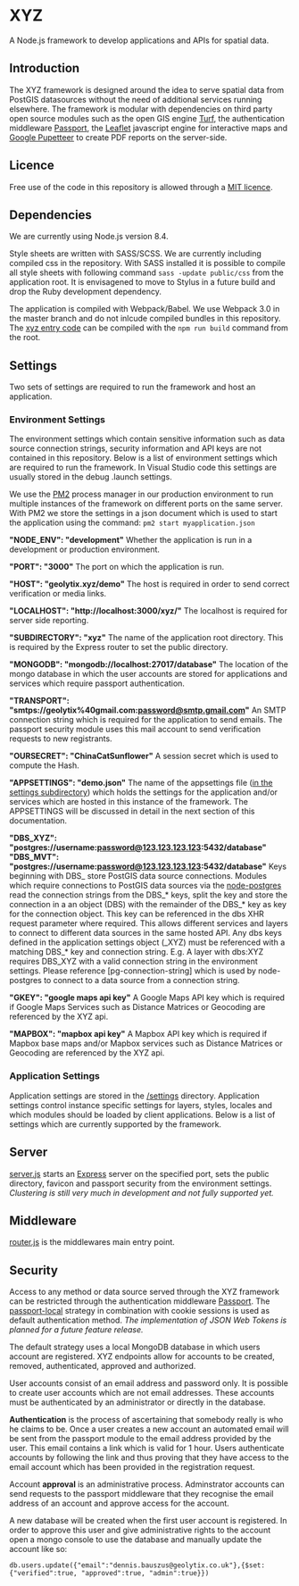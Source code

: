# XYZ

A Node.js framework to develop applications and APIs for spatial data.

## Introduction

The XYZ framework is designed around the idea to serve spatial data from PostGIS datasources without the need of additional services running elsewhere. The framework is modular with dependencies on third party open source modules such as the open GIS engine [Turf](https://github.com/Turfjs/turf), the authentication middleware [Passport](https://github.com/jaredhanson/passport), the [Leaflet](https://github.com/Leaflet/Leaflet) javascript engine for interactive maps and [Google Pupetteer](https://github.com/GoogleChrome/puppeteer) to create PDF reports on the server-side.

## Licence

Free use of the code in this repository is allowed through a [MIT licence](https://github.com/GEOLYTIX/xyz/blob/master/LICENSE).

## Dependencies

We are currently using Node.js version 8.4.

Style sheets are written with SASS/SCSS. We are currently including compiled css in the repository. With SASS installed it is possible to compile all style sheets with following command `sass -update public/css` from the application root. It is envisagened to move to Stylus in a future build and drop the Ruby development dependency.

The application is compiled with Webpack/Babel. We use Webpack 3.0 in the master branch and do not inlcude compiled bundles in this repository. The [xyz entry code](https://github.com/GEOLYTIX/xyz/blob/master/public/js/xyz_entry.js) can be compiled with the `npm run build` command from the root.

## Settings

Two sets of settings are required to run the framework and host an application.

### Environment Settings

The environment settings which contain sensitive information such as data source connection strings, security information and API keys are not contained in this repository. Below is a list of environment settings which are required to run the framework. In Visual Studio code this settings are usually stored in the debug .launch settings.

We use the [PM2](https://github.com/Unitech/pm2) process manager in our production environment to run multiple instances of the framework on different ports on the same server. With PM2 we store the settings in a json document which is used to start the application using the command: `pm2 start myapplication.json`

**"NODE_ENV": "development"**
Whether the application is run in a development or production environment.

**"PORT": "3000"**
The port on which the application is run.

**"HOST": "geolytix.xyz/demo"**
The host is required in order to send correct verification or media links.

**"LOCALHOST": "http://localhost:3000/xyz/"**
The localhost is required for server side reporting.

**"SUBDIRECTORY": "xyz"**
The name of the application root directory. This is required by the Express router to set the public directory.

**"MONGODB": "mongodb://localhost:27017/database"**
The location of the mongo database in which the user accounts are stored for applications and services which require passport authentication.

**"TRANSPORT": "smtps://geolytix%40gmail.com:password@smtp.gmail.com"**
An SMTP connection string which is required for the application to send emails. The passport security module uses this mail account to send verification requests to new registrants.

**"OURSECRET": "ChinaCatSunflower"**
A session secret which is used to compute the Hash.

**"APPSETTINGS": "demo.json"**
The name of the appsettings file ([in the settings subdirectory](https://github.com/GEOLYTIX/xyz/tree/master/settings)) which holds the settings for the application and/or services which are hosted in this instance of the framework. The APPSETTINGS will be discussed in detail in the next section of this documentation.

**"DBS_XYZ": "postgres://username:password@123.123.123.123:5432/database"**
**"DBS_MVT": "postgres://username:password@123.123.123.123:5432/database"**
Keys beginning with DBS_ store PostGIS data source connections. Modules which require connections to PostGIS data sources via the [node-postgres](https://github.com/brianc/node-postgres) read the connection strings from the DBS_* keys, split the key and store the connection in a an object (DBS) with the remainder of the DBS_* key as key for the connection object. This key can be referenced in the dbs XHR request parameter where required. This allows different services and layers to connect to different data sources in the same hosted API. Any dbs keys defined in the application settings object (\_XYZ) must be referenced with a matching DBS_* key and connection string. E.g. A layer with dbs:XYZ requires DBS_XYZ with a valid connection string in the environment settings. Please reference [pg-connection-string] which is used by node-postgres to connect to a data source from a connection string.

**"GKEY": "google maps api key"**
A Google Maps API key which is required if Google Maps Services such as Distance Matrices or Geocoding are referenced by the XYZ api.

**"MAPBOX": "mapbox api key"**
A Mapbox API key which is required if Mapbox base maps and/or Mapbox services such as Distance Matrices or Geocoding are referenced by the XYZ api.

### Application Settings

Application settings are stored in the [/settings](https://github.com/GEOLYTIX/xyz/tree/master/settings) directory. Application settings control instance specific settings for layers, styles, locales and which modules should be loaded by client applications. Below is a list of settings which are currently supported by the framework.

## Server

[server.js](https://github.com/GEOLYTIX/xyz/blob/master/server.js) starts an [Express](https://expressjs.com/) server on the specified port, sets the public directory, favicon and passport security from the environment settings. *Clustering is still very much in development and not fully supported yet.*

## Middleware

[router.js](https://github.com/GEOLYTIX/xyz/blob/master/router.js) is the middlewares main entry point.

## Security

Access to any method or data source served through the XYZ framework can be restricted through the authentication middleware [Passport](http://www.passportjs.org/). The [passport-local](https://github.com/jaredhanson/passport-local) strategy in combination with cookie sessions is used as default authentication method. *The implementation of JSON Web Tokens is planned for a future feature release.*  

The default strategy uses a local MongoDB database in which users account are registered. XYZ endpoints allow for accounts to be created, removed, authenticated, approved and authorized.  

User accounts consist of an email address and password only. It is possible to create user accounts which are not email addresses. These accounts must be authenticated by an administrator or directly in the database.  

**Authentication** is the process of ascertaining that somebody really is who he claims to be. Once a user creates a new account an automated email will be sent from the passport module to the email address provided by the user. This email contains a link which is valid for 1 hour. Users authenticate accounts by following the link and thus proving that they have access to the email account which has been provided in the registration request.

Account **approval** is an administrative process. Adminstrator accounts can send requests to the passport middleware that they recognise the email address of an account and approve access for the account.

A new database will be created when the first user account is registered. In order to approve this user and give administrative rights to the account open a mongo console to use the database and manually update the account like so:

`db.users.update({"email":"dennis.bauszus@geolytix.co.uk"},{$set:{"verified":true, "approved":true, "admin":true}})`
